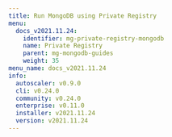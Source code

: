 ```yaml
---
title: Run MongoDB using Private Registry
menu:
  docs_v2021.11.24:
    identifier: mg-private-registry-mongodb
    name: Private Registry
    parent: mg-mongodb-guides
    weight: 35
menu_name: docs_v2021.11.24
info:
  autoscaler: v0.9.0
  cli: v0.24.0
  community: v0.24.0
  enterprise: v0.11.0
  installer: v2021.11.24
  version: v2021.11.24
---
```


